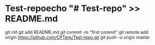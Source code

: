 # Test-repoecho "# Test-repo" >> README.md
git init
git add README.md
git commit -m "first commit"
git remote add origin https://github.com/CPTerp/Test-repo.git
git push -u origin master
